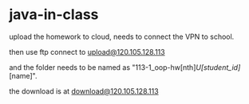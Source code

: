 # java-in-class

upload the homework to cloud, needs to connect the VPN to school.

then use ftp connect to upload@120.105.128.113

and the folder needs to be named as "113-1_oop-hw[nth]_U[student_id]_[name]".

the download is at download@120.105.128.113